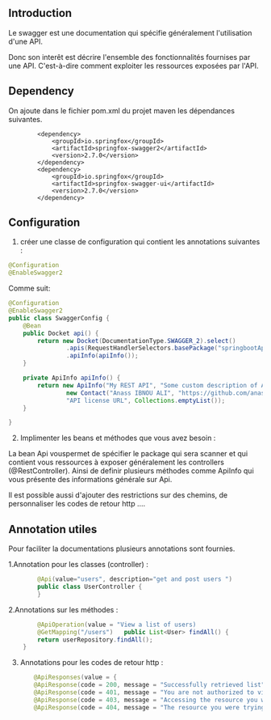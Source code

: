## Introduction 
Le swagger est une documentation  qui spécifie généralement l'utilisation d'une API.

Donc son interêt est décrire l'ensemble des
fonctionnalités fournises par une API. C'est-à-dire  comment exploiter les ressources exposées par l'API.

## Dependency
On ajoute dans le fichier pom.xml du projet maven les dépendances suivantes.
``` 
		<dependency>
			<groupId>io.springfox</groupId>
			<artifactId>springfox-swagger2</artifactId>
			<version>2.7.0</version>
		</dependency>
		<dependency>
			<groupId>io.springfox</groupId>
			<artifactId>springfox-swagger-ui</artifactId>
			<version>2.7.0</version>
		</dependency>
```
## Configuration

1. créer une classe de configuration qui contient les annotations suivantes : 
```java
@Configuration
@EnableSwagger2
```
Comme suit: 
```java
@Configuration
@EnableSwagger2
public class SwaggerConfig {
	@Bean
	public Docket api() {
		return new Docket(DocumentationType.SWAGGER_2).select()
				.apis(RequestHandlerSelectors.basePackage("springbootApi")).paths(PathSelectors.any()).build()
				.apiInfo(apiInfo());
	}

	private ApiInfo apiInfo() {
		return new ApiInfo("My REST API", "Some custom description of API.", "API TOS", "Terms of service",
				new Contact("Anass IBNOU ALI", "https://github.com/anassibnoualii", "annass.ibnouali@gmail.com"), "License of API",
				"API license URL", Collections.emptyList());
	}

}
```
2. Implimenter les beans et  méthodes que vous avez besoin : 

La bean Api vouspermet de spécifier le package qui sera scanner et qui contient vous ressources à exposer généralement les controllers (@RestController). Ainsi de definir plusieurs méthodes comme ApiInfo qui vous présente des informations générale sur Api. 

Il est possible aussi d'ajouter des restrictions sur des chemins, de personnaliser les codes de retour http  ....
## Annotation utiles
Pour faciliter la documentations plusieurs annotations sont fournies.

1.Annotation pour les classes (controller) : 
```java
        @Api(value="users", description="get and post users ")
        public class UserController {
        }
```
2.Annotations sur les  méthodes : 
```java
        @ApiOperation(value = "View a list of users)
        @GetMapping("/users")	public List<User> findAll() {
		return userRepository.findAll();
	}
```
3. Annotations pour les codes de retour http : 
```java
       @ApiResponses(value = {
       @ApiResponse(code = 200, message = "Successfully retrieved list"),
       @ApiResponse(code = 401, message = "You are not authorized to view the resource"),
       @ApiResponse(code = 403, message = "Accessing the resource you were trying to reach is forbidden"),
       @ApiResponse(code = 404, message = "The resource you were trying to reach is not found")})
```
